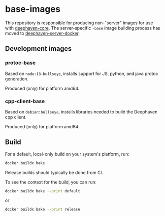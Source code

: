 # base-images

This repository is responsible for producing non-"server" images for use with [deephaven-core](https://github.com/deephaven/deephaven-core). The server-specific `-base` image building process has moved to [deephaven-server-docker](https://github.com/deephaven/deephaven-server-docker).

## Development images

### protoc-base

Based on `node:18-bullseye`, installs support for JS, python, and java protoc generation.

Produced (only) for platform amd64.

### cpp-client-base

Based on `debian:bullseye`, installs libraries needed to build the Deephaven cpp client.

Produced (only) for platform amd64.

## Build

For a default, local-only build on your system's platform, run:

```sh
docker buildx bake
```

Release builds should typically be done from CI.

To see the context for the build, you can run:

```sh
docker buildx bake --print default
```

or 

```sh
docker buildx bake --print release
```
